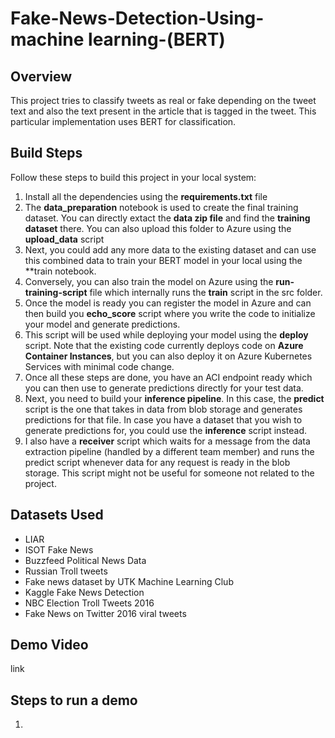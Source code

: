 # Fake-News-Detection-Using-machine learning-(BERT)

## Overview

This project tries to classify tweets as real or fake depending on the tweet text and also the text present in the article that is tagged in the tweet. This particular implementation uses BERT for classification.


## Build Steps

Follow these steps to build this project in your local system:
1. Install all the dependencies using the **requirements.txt** file
2. The **data_preparation** notebook is used to create the final training dataset. You can directly extact the **data zip file** and find the **training dataset** there. You can also upload this folder to Azure using the **upload_data** script
3. Next, you could add any more data to the existing dataset and can use this combined data to train your BERT model in your local using the **train notebook.
4. Conversely, you can also train the model on Azure using the **run-training-script** file which internally runs the **train** script in the src folder.
5. Once the model is ready you can register the model in Azure and can then build you **echo_score** script where you write the code to initialize your model and generate predictions.
6. This script will be used while deploying your model using the **deploy** script. Note that the existing code currently deploys code on **Azure Container Instances**, but you can also deploy it on Azure Kubernetes Services with minimal code change.
7. Once all these steps are done, you have an ACI endpoint ready which you can then use to generate predictions directly for your test data.
8. Next, you need to build your **inference pipeline**. In this case, the **predict** script is the one that takes in data from blob storage and generates predictions for that file. In case you have a dataset that you wish to generate predictions for, you could use the **inference** script instead.
9. I also have a **receiver** script which waits for a message from the data extraction pipeline (handled by a different team member) and runs the predict script whenever data for any request is ready in the blob storage. This script might not be useful for someone not related to the project.

## Datasets Used
* LIAR
* ISOT Fake News
* Buzzfeed Political News Data
* Russian Troll tweets
* Fake news dataset by UTK Machine Learning Club
* Kaggle Fake News Detection
* NBC Election Troll Tweets 2016
* Fake News on Twitter 2016 viral tweets

## Demo Video

link

## Steps to run a demo

1. 

